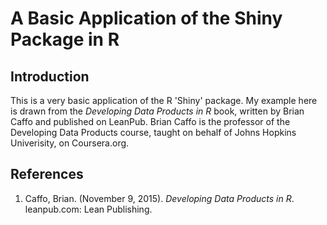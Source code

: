 # A Basic Application of the Shiny Package in R

## Introduction

This is a very basic application of the R 'Shiny' package.  My example here is drawn from the *Developing Data Products in R* book, written by Brian Caffo and published on LeanPub.  Brian Caffo is the professor of the Developing Data Products course, taught on behalf of Johns Hopkins Univerisity, on Coursera.org.

## References

1. Caffo, Brian. (November 9, 2015). *Developing Data Products in R*. leanpub.com: Lean Publishing.
